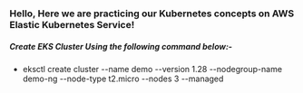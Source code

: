 <h3>Hello, Here we are practicing our Kubernetes concepts on AWS Elastic Kubernetes Service!</h3>
<h5>Create EKS Cluster Using the following command below:- </h5>
<ul><li>eksctl create cluster --name demo --version 1.28 --nodegroup-name demo-ng --node-type t2.micro --nodes 3 --managed</li></ul>